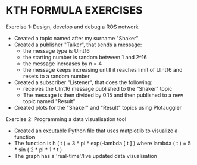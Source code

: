 # KTH FORMULA EXERCISES

Exercise 1: Design, develop and debug a ROS network
* Created a topic named after my surname "Shaker"
* Created a publisher "Talker", that sends a message:
  * the message type is UInt16
  * the starting number is random between 1 and 2^16
  * the message increases by n = 4
  * the message keeps increasing untill it reaches limit of UInt16 and resets to a random number
* Created a subscriber "Listener", that does the following:
  * receives the UInt16 message published to the "Shaker" topic
  * The message is then divided by 0.15 and then published to a new topic named "Result"
* Created plots for the "Shaker" and "Result" topics using PlotJuggler

Exercise 2: Programming a data visualisation tool
* Created an excutable Python file that uses matplotlib to visualize a function
* The function is h ( t ) = 3 * pi * exp(-lambda [ t ] ) where lambda ( t ) = 5 * sin ( 2 * pi * 1 * t )
* The graph has a 'real-time'/live updated data visualisation
